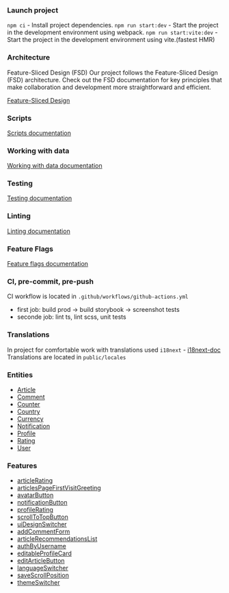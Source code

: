 ### Launch project

`npm ci` - Install project dependencies.
`npm run start:dev` - Start the project in the development environment using webpack.
`npm run start:vite:dev` - Start the project in the development environment using vite.(fastest HMR)

### Architecture

Feature-Sliced Design (FSD)
Our project follows the Feature-Sliced Design (FSD) architecture. Check out the FSD documentation for key principles that make collaboration and development more straightforward and efficient.

[Feature-Sliced Design](https://feature-sliced.design/)

### Scripts

[Scripts documentation](./docs/scripts.md)

### Working with data

[Working with data documentation](./docs/working-with-data.md)

### Testing

[Testing documentation](./docs/testing.md)

### Linting

[Linting documentation](./docs/linting.md)

### Feature Flags

[Feature flags documentation](./docs/feature-flags.md)

### CI, pre-commit, pre-push

CI workflow is located in `.github/workflows/github-actions.yml`

-   first job: build prod -> build storybook -> screenshot tests
-   seconde job: lint ts, lint scss, unit tests

### Translations

In project for comfortable work with translations used `i18next` - [i18next-doc](https://www.i18next.com/)
Translations are located in `public/locales`

### Entities

-   [Article](./src/entities/Articles/readme.md)
-   [Comment](./src/entities/Comment/readme.md)
-   [Counter](./src/entities/Counter/readme.md)
-   [Country](./src/entities/Country/readme.md)
-   [Currency](./src/entities/Currency/readme.md)
-   [Notification](./src/entities/Notification/readme.md)
-   [Profile](./src/entities/Profile/readme.md)
-   [Rating](./src/entities/Rating/readme.md)
-   [User](./src/entities/User/readme.md)

### Features

-   [articleRating](./src/features/articleRating/readme.md)
-   [articlesPageFirstVisitGreeting](./src/features/articlesPageFirstVisitGreeting/readme.md)
-   [avatarButton](./src/features/avatarButton/readme.md)
-   [notificationButton](./src/features/notificationButton/readme.md)
-   [profileRating](./src/features/profileRating/readme.md)
-   [scrollToTopButton](./src/features/scrollToTopButton/readme.md)
-   [uiDesignSwitcher](./src/features/uiDesignSwitcher/readme.md)
-   [addCommentForm](./src/features/AddCommentForm/readme.md)
-   [articleRecommendationsList](./src/features/ArticleRecommendationsList/readme.md)
-   [authByUsername](./src/features/AuthByUsername/readme.md)
-   [editableProfileCard](./src/features/EditableProfileCard/readme.md)
-   [editArticleButton](./src/features/EditArticleButton/readme.md)
-   [languageSwitcher](./src/features/LanguageSwitcher/readme.md)
-   [saveScrollPosition](./src/features/SaveScrollPosition/readme.md)
-   [themeSwitcher](./src/features/ThemeSwitcher/readme.md)
